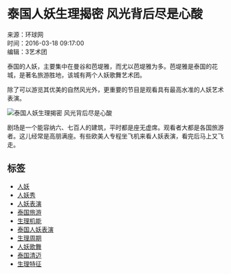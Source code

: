 # 泰国人妖生理揭密 风光背后尽是心酸

来源：环球网  
时间：2016-03-18 09:17:00  
编辑：3艺术团  

泰国的人妖，主要集中在曼谷和芭堤雅，而尤以芭堤雅为多。芭堤雅是泰国的花城，是著名旅游胜地，该城有两个人妖歌舞艺术团。

除了可以游览其优美的自然风光外，更重要的节目是观看具有最高水准的人妖艺术表演。

![泰国人妖生理揭密 风光背后尽是心酸](http://www.cnr.cn/ent/list/20160318/W020160318337229802597.jpg)

剧场是一个能容纳六、七百人的建筑，平时都是座无虚席。观看者大都是各国旅游者。这儿经常是高朋满座。有些欧美人专程坐飞机来看人妖表演，看完后马上又飞走。

## 标签

- [人妖](http://search.chinadaily.com.cn/searchcn.jsp?searchText=%E4%BA%BA%E5%A6%96)  
- [人妖秀](http://search.chinadaily.com.cn/searchcn.jsp?searchText=%E4%BA%BA%E5%A6%96%E7%A7%80)  
- [人妖表演](http://search.chinadaily.com.cn/searchcn.jsp?searchText=%E4%BA%BA%E5%A6%96%E8%A1%A8%E6%BC%94)  
- [泰国旅游](http://search.chinadaily.com.cn/searchcn.jsp?searchText=%E6%B3%B0%E5%9B%BD%E6%97%85%E6%B8%B8)  
- [生理机能](http://search.chinadaily.com.cn/searchcn.jsp?searchText=%E7%94%9F%E7%90%86%E6%9C%BA%E8%83%BD)  
- [泰国人妖表演](http://search.chinadaily.com.cn/searchcn.jsp?searchText=%E6%B3%B0%E5%9B%BD%E4%BA%BA%E5%A6%96%E8%A1%A8%E6%BC%94)  
- [生理周期](http://search.chinadaily.com.cn/searchcn.jsp?searchText=%E7%94%9F%E7%90%86%E5%91%A8%E6%9C%9F)  
- [人妖歌舞](http://search.chinadaily.com.cn/searchcn.jsp?searchText=%E4%BA%BA%E5%A6%96%E6%AD%8C%E8%88%9E)  
- [泰国清迈](http://search.chinadaily.com.cn/searchcn.jsp?searchText=%E6%B3%B0%E5%9B%BD%E6%B8%85%E8%BF%88)  
- [生理特征](http://search.chinadaily.com.cn/searchcn.jsp?searchText=%E7%94%9F%E7%90%86%E7%89%B9%E5%BE%81)  